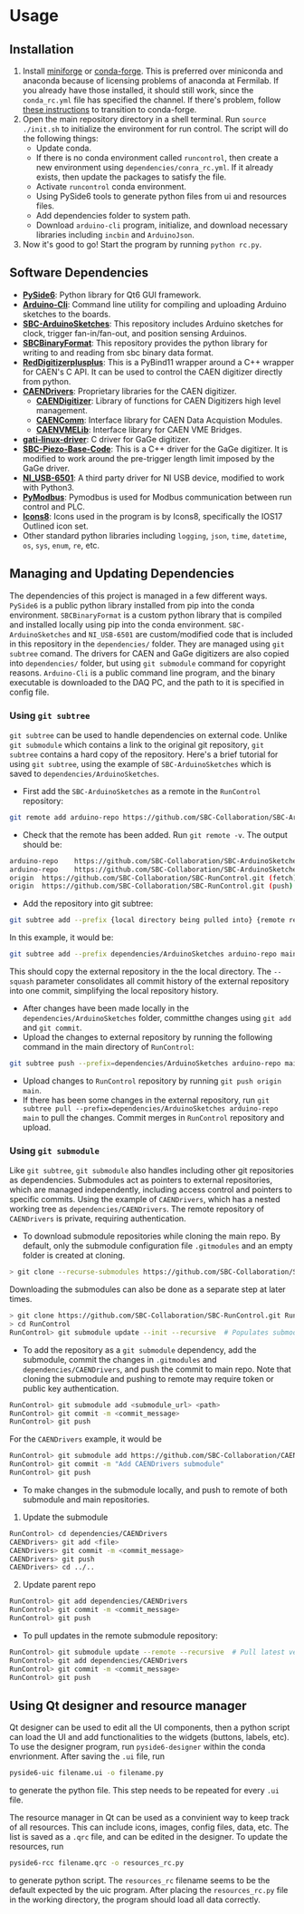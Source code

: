 # Usage

## Installation
1. Install [miniforge](https://github.com/conda-forge/miniforge) or [conda-forge](https://conda-forge.org/download/). This is preferred over miniconda and anaconda because of licensing problems of anaconda at Fermilab. If you already have those installed, it should still work, since the `conda_rc.yml` file has specified the channel. If there's problem, follow [these instructions](https://conda-forge.org/docs/user/transitioning_from_defaults/) to transition to conda-forge.
2. Open the main repository directory in a shell terminal. Run `source ./init.sh` to initialize the environment for 
   run control. The script will do the following things:
   - Update conda.
   - If there is no conda environment called `runcontrol`, then create a new environment using 
     `dependencies/conra_rc.yml`. If it already exists, then update the packages to satisfy the file.
   - Activate `runcontrol` conda environment.
   - Using PySide6 tools to generate python files from ui and resources files.
   - Add dependencies folder to system path.
   - Download `arduino-cli` program, initialize, and download necessary libraries including `incbin` and `ArduinoJson`.
3. Now it's good to go! Start the program by running `python rc.py`.

## Software Dependencies
- [**PySide6**](https://pypi.org/project/PySide6/): Python library for Qt6 GUI framework.
- [**Arduino-Cli**](https://arduino.github.io/arduino-cli/0.35/): Command line utility for compiling and uploading Arduino sketches to the boards.
- [**SBC-ArduinoSketches**](https://github.com/SBC-Collaboration/SBC-ArduinoSketches): This repository includes Arduino sketches for clock, trigger fan-in/fan-out, and position sensing Arduinos.
- [**SBCBinaryFormat**](https://github.com/SBC-Collaboration/SBCBinaryFormat): This repository provides the python library for writing to and reading from sbc binary data format.
- [**RedDigitizerplusplus**](https://github.com/shengzhiheng/RedDigitizerplusplus): This is a PyBind11 wrapper around a C++ wrapper for CAEN's C API. It can be used to control the CAEN digitizer directly from python.
- [**CAENDrivers**](https://github.com/SBC-Collaboration/CAENDrivers): Proprietary libraries for the CAEN digitizer.
  - [**CAENDigitizer**](https://www.caen.it/products/caendigitizer-library/): Library of functions for CAEN Digitizers high level management.
  - [**CAENComm**](https://www.caen.it/products/caencomm-library/): Interface library for CAEN Data Acquistion Modules.
  - [**CAENVMELib**](https://www.caen.it/products/caenvmelib-library/): Interface library for CAEN VME Bridges.
- [**gati-linux-driver**](https://github.com/SBC-Collaboration/gati-linux-driver): C driver for GaGe digitizer.
- [**SBC-Piezo-Base-Code**](https://github.com/SBC-Collaboration/SBC-Piezo-Base-Code): This is a C++ driver for the GaGe digitizer. It is modified to work around the pre-trigger length limit imposed by the GaGe driver.
- [**NI_USB-6501**](https://github.com/shengzhiheng/NI_USB-6501): A third party driver for NI USB device, modified to work with Python3.
- [**PyModbus**](https://pypi.org/project/pymodbus/): Pymodbus is used for Modbus communication between run control and PLC.
- [**Icons8**](https://icons8.com/icon/set/file/ios): Icons used in the program is by Icons8, specifically the IOS17 Outlined icon set.
- Other standard python libraries including `logging`, `json`, `time`, `datetime`, `os`, `sys`, `enum`, `re`, etc.

## Managing and Updating Dependencies
The dependencies of this project is managed in a few different ways. `PySide6` is a public python library installed from pip into the conda environment. `SBCBinaryFormat` is a custom python library that is compiled and installed locally using pip into the conda environment. `SBC-ArduinoSketches` and `NI_USB-6501` are custom/modified code that is included in this repository in the `dependencies/` folder. They are managed using `git subtree` comand. The drivers for CAEN and GaGe digitizers are also copied into `dependencies/` folder, but using `git submodule` command for copyright reasons. `Arduino-Cli` is a public command line program, and the binary executable is downloaded to the DAQ PC, and the path to it is specified in config file.

### Using `git subtree`
`git subtree` can be used to handle dependencies on external code. Unlike `git submodule` which contains a link to the original git repository, `git subtree` contains a hard copy of the repository. Here's a brief tutorial for using `git subtree`, using the example of `SBC-ArduinoSketches` which is saved to `dependencies/ArduinoSketches`.
- First add the `SBC-ArduinoSketches` as a remote in the `RunControl` repository: 
```bash
git remote add arduino-repo https://github.com/SBC-Collaboration/SBC-ArduinoSketches.git
```
- Check that the remote has been added. Run `git remote -v`. The output should be:
```bash
arduino-repo	https://github.com/SBC-Collaboration/SBC-ArduinoSketches.git (fetch)
arduino-repo	https://github.com/SBC-Collaboration/SBC-ArduinoSketches.git (push)
origin	https://github.com/SBC-Collaboration/SBC-RunControl.git (fetch)
origin	https://github.com/SBC-Collaboration/SBC-RunControl.git (push)
```
- Add the repository into git subtree: 
```bash
git subtree add --prefix {local directory being pulled into} {remote repo} {remote branch} --squash
``` 
In this example, it would be:
```bash
git subtree add --prefix dependencies/ArduinoSketches arduino-repo main --squash
```
This should copy the external repository in the the local directory. The `--squash` parameter consolidates all commit history of the external repository into one commit, simplifying the local repository history.
- After changes have been made locally in the `dependencies/ArduinoSketches` folder, committhe changes using `git add` and `git commit`.
- Upload the changes to external repository by running the following command in the main directory of `RunControl`:
```bash
git subtree push --prefix=dependencies/ArduinoSketches arduino-repo main
```
- Upload changes to `RunControl` repository by running `git push origin main`.
- If there has been some changes in the external repository, run `git subtree pull --prefix=dependencies/ArduinoSketches arduino-repo main` to pull the changes. Commit merges in `RunControl` repository and upload.

### Using `git submodule`
Like `git subtree`, `git submodule` also handles including other git repositories as dependencies. Submodules act as pointers to external repositories, which are managed independently, including access control and pointers to specific commits. Using the example of `CAENDrivers`, which has a nested working tree as `dependencies/CAENDrivers`. The remote repository of `CAENDrivers` is private, requiring authentication.  
- To download submodule repositories while cloning the main repo. By default, only the submodule configuration file `.gitmodules` and an empty folder is created at cloning.
```bash
> git clone --recurse-submodules https://github.com/SBC-Collaboration/SBC-RunControl.git RunControl
```
Downloading the submodules can also be done as a separate step at later times.
```bash
> git clone https://github.com/SBC-Collaboration/SBC-RunControl.git RunControl
> cd RunControl
RunControl> git submodule update --init --recursive  # Populates submodules
```
- To add the repository as a `git submodule` dependency, add the submodule, commit the changes in `.gitmodules` and `dependencies/CAENDrivers`, and push the commit to main repo. Note that cloning the submodule and pushing to remote may require token or public key authentication.
```bash
RunControl> git submodule add <submodule_url> <path> 
RunControl> git commit -m <commit_message>
RunControl> git push
```
For the `CAENDrivers` example, it would be
```bash
RunControl> git submodule add https://github.com/SBC-Collaboration/CAENDrivers.git dependencies/CAENDrivers
RunControl> git commit -m "Add CAENDrivers submodule"
RunControl> git push
```
- To make changes in the submodule locally, and push to remote of both submodule and main repositories.
1. Update the submodule
```bash
RunControl> cd dependencies/CAENDrivers
CAENDrivers> git add <file>
CAENDrivers> git commit -m <commit_message>
CAENDrivers> git push
CAENDrivers> cd ../..
```
2. Update parent repo
```bash
RunControl> git add dependencies/CAENDrivers
RunControl> git commit -m <commit_message>
RunControl> git push
```
- To pull updates in the remote submodule repository:
```bash
RunControl> git submodule update --remote --recursive  # Pull latest version of submodules
RunControl> git add dependencies/CAENDrivers
RunControl> git commit -m <commit_message>
RunControl> git push
```

## Using Qt designer and resource manager
Qt designer can be used to edit all the UI components, then a python script can load the UI and add functionalities to the widgets (buttons, labels, etc). To use the designer program, run `pyside6-designer` within the conda envrionment. After saving the `.ui` file, run 
```bash
pyside6-uic filename.ui -o filename.py
``` 
to generate the python file. This step needs to be repeated for every `.ui` file.

The resource manager in Qt can be used as a convinient way to keep track of all resources. This can include icons, images, config files, data, etc. The list is saved as a `.qrc` file, and can be edited in the designer. To update the resources, run 
```bash
pyside6-rcc filename.qrc -o resources_rc.py
``` 
to generate python script. The `resources_rc` filename seems to be the default expected by the uic program. After placing the `resources_rc.py` file in the working directory, the program should load all data correctly.
